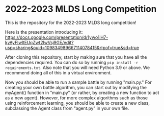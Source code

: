 # 2022-2023 MLDS Long Competition

This is the repository for the 2022-2023 MLDS long competition!

Here is the presentation introducing it: https://docs.google.com/presentation/d/1ywo1iH7-kyAyFlwltEUqZwt2IwVsj9GE/edit?usp=sharing&ouid=109834989667114078415&rtpof=true&sd=true

After cloning this repository, start by making sure that you have all the dependencies required. You can do so by running `pip install -r requirements.txt`. Also note that you will need Python 3.9 or above. We recommend doing all of this in a virtual environment.

Now you should be able to run a sample battle by running "main.py." For creating your own battle algorithm, you can start out by modifying the myAgent() function in "main.py" (or rather, by creating a new function to act as a new agent). However, for more complex algorithms such as those using reinforcement learning, you should be able to create a new class, subclassing the Agent class from "agent.py" in your own file.
